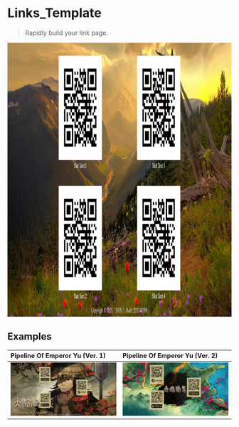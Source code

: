 # Links_Template
> Rapidly build your link page.

<p align="center">
  <img src="./screenshot/screenshot_00.png" width="1218" height="617"/>
</p>

## Examples

|Pipeline Of Emperor Yu (Ver. 1)  | Pipeline Of Emperor Yu (Ver. 2) |
|:---|:---|
|<img src="./screenshot/screenshot_01.png"/>|<img src="./screenshot/screenshot_02.png"/>|
